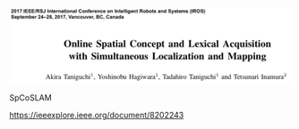 ![論文](https://github.com/soraKING44/survey_paper/blob/images/spatial_concept/English/Online%20Spatial%20Concept%20and%20Lexical%20Acquisition%20with%20Simultaneous%20Localization%20and%20Mapping.png)

SpCoSLAM

https://ieeexplore.ieee.org/document/8202243
